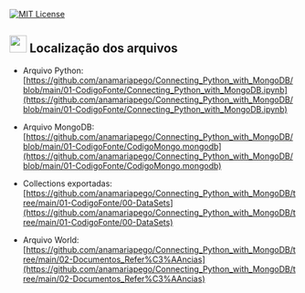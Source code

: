 <a name="readme-top"></a>

[![MIT License][license-shield]][license-url]

## <img src="https://user-images.githubusercontent.com/57241391/218114627-2ca4f9c4-104a-4a7f-b9ff-847d68e2101a.png" height="30"> Localização dos arquivos 

* Arquivo Python: [https://github.com/anamariapego/Connecting_Python_with_MongoDB/blob/main/01-CodigoFonte/Connecting_Python_with_MongoDB.ipynb](https://github.com/anamariapego/Connecting_Python_with_MongoDB/blob/main/01-CodigoFonte/Connecting_Python_with_MongoDB.ipynb)

* Arquivo MongoDB: [https://github.com/anamariapego/Connecting_Python_with_MongoDB/blob/main/01-CodigoFonte/CodigoMongo.mongodb](https://github.com/anamariapego/Connecting_Python_with_MongoDB/blob/main/01-CodigoFonte/CodigoMongo.mongodb)

* Collections exportadas: [https://github.com/anamariapego/Connecting_Python_with_MongoDB/tree/main/01-CodigoFonte/00-DataSets](https://github.com/anamariapego/Connecting_Python_with_MongoDB/tree/main/01-CodigoFonte/00-DataSets)

 * Arquivo World: [https://github.com/anamariapego/Connecting_Python_with_MongoDB/tree/main/02-Documentos_Refer%C3%AAncias](https://github.com/anamariapego/Connecting_Python_with_MongoDB/tree/main/02-Documentos_Refer%C3%AAncias)

<!-- links -->

[license-shield]: https://img.shields.io/github/license/anamariapego/House_Price_Predicition?color=brightgreen&style=flat-square
[license-url]: https://github.com/anamariapego/House_Price_Predicition/blob/main/LICENSE


